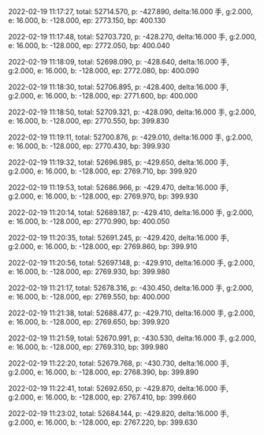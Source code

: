 2022-02-19 11:17:27, total: 52714.570, p: -427.890, delta:16.000 手, g:2.000, e: 16.000, b: -128.000, ep: 2773.150, bp: 400.130

2022-02-19 11:17:48, total: 52703.720, p: -428.270, delta:16.000 手, g:2.000, e: 16.000, b: -128.000, ep: 2772.050, bp: 400.040

2022-02-19 11:18:09, total: 52698.090, p: -428.640, delta:16.000 手, g:2.000, e: 16.000, b: -128.000, ep: 2772.080, bp: 400.090

2022-02-19 11:18:30, total: 52706.895, p: -428.400, delta:16.000 手, g:2.000, e: 16.000, b: -128.000, ep: 2771.600, bp: 400.000

2022-02-19 11:18:50, total: 52709.321, p: -428.090, delta:16.000 手, g:2.000, e: 16.000, b: -128.000, ep: 2770.550, bp: 399.830

2022-02-19 11:19:11, total: 52700.876, p: -429.010, delta:16.000 手, g:2.000, e: 16.000, b: -128.000, ep: 2770.430, bp: 399.930

2022-02-19 11:19:32, total: 52696.985, p: -429.650, delta:16.000 手, g:2.000, e: 16.000, b: -128.000, ep: 2769.710, bp: 399.920

2022-02-19 11:19:53, total: 52686.966, p: -429.470, delta:16.000 手, g:2.000, e: 16.000, b: -128.000, ep: 2769.970, bp: 399.930

2022-02-19 11:20:14, total: 52689.187, p: -429.410, delta:16.000 手, g:2.000, e: 16.000, b: -128.000, ep: 2770.990, bp: 400.050

2022-02-19 11:20:35, total: 52691.245, p: -429.420, delta:16.000 手, g:2.000, e: 16.000, b: -128.000, ep: 2769.860, bp: 399.910

2022-02-19 11:20:56, total: 52697.148, p: -429.910, delta:16.000 手, g:2.000, e: 16.000, b: -128.000, ep: 2769.930, bp: 399.980

2022-02-19 11:21:17, total: 52678.316, p: -430.450, delta:16.000 手, g:2.000, e: 16.000, b: -128.000, ep: 2769.550, bp: 400.000

2022-02-19 11:21:38, total: 52688.477, p: -429.710, delta:16.000 手, g:2.000, e: 16.000, b: -128.000, ep: 2769.650, bp: 399.920

2022-02-19 11:21:59, total: 52670.991, p: -430.530, delta:16.000 手, g:2.000, e: 16.000, b: -128.000, ep: 2769.310, bp: 399.980

2022-02-19 11:22:20, total: 52679.768, p: -430.730, delta:16.000 手, g:2.000, e: 16.000, b: -128.000, ep: 2768.390, bp: 399.890

2022-02-19 11:22:41, total: 52692.650, p: -429.870, delta:16.000 手, g:2.000, e: 16.000, b: -128.000, ep: 2767.410, bp: 399.660

2022-02-19 11:23:02, total: 52684.144, p: -429.820, delta:16.000 手, g:2.000, e: 16.000, b: -128.000, ep: 2767.220, bp: 399.630